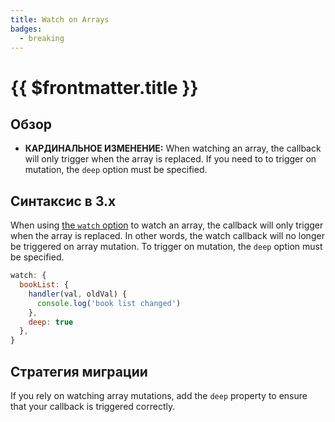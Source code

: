 ```yaml
---
title: Watch on Arrays
badges:
  - breaking
---
```


# {{ $frontmatter.title }} <MigrationBadges :badges="$frontmatter.badges" />

## Обзор

- **КАРДИНАЛЬНОЕ ИЗМЕНЕНИЕ:** When watching an array, the callback will only trigger when the array is replaced. If you need to to trigger on mutation, the `deep` option must be specified.

## Синтаксис в 3.x

When using [the `watch` option](/api/options-data.html#watch) to watch an array, the callback will only trigger when the array is replaced. In other words, the watch callback will no longer be triggered on array mutation. To trigger on mutation, the `deep` option must be specified.

```js
watch: {
  bookList: {
    handler(val, oldVal) {
      console.log('book list changed')
    },
    deep: true
  },
}
```

## Стратегия миграции

If you rely on watching array mutations, add the `deep` property to ensure that your callback is triggered correctly.
